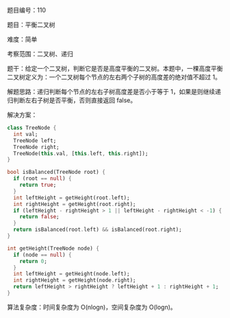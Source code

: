 题目编号：110

题目：平衡二叉树

难度：简单

考察范围：二叉树、递归

题干：给定一个二叉树，判断它是否是高度平衡的二叉树。本题中，一棵高度平衡二叉树定义为：一个二叉树每个节点的左右两个子树的高度差的绝对值不超过 1。

解题思路：递归判断每个节点的左右子树高度差是否小于等于 1，如果是则继续递归判断左右子树是否平衡，否则直接返回 false。

解决方案：

```dart
class TreeNode {
  int val;
  TreeNode left;
  TreeNode right;
  TreeNode(this.val, [this.left, this.right]);
}

bool isBalanced(TreeNode root) {
  if (root == null) {
    return true;
  }
  int leftHeight = getHeight(root.left);
  int rightHeight = getHeight(root.right);
  if (leftHeight - rightHeight > 1 || leftHeight - rightHeight < -1) {
    return false;
  }
  return isBalanced(root.left) && isBalanced(root.right);
}

int getHeight(TreeNode node) {
  if (node == null) {
    return 0;
  }
  int leftHeight = getHeight(node.left);
  int rightHeight = getHeight(node.right);
  return leftHeight > rightHeight ? leftHeight + 1 : rightHeight + 1;
}
```

算法复杂度：时间复杂度为 O(nlogn)，空间复杂度为 O(logn)。